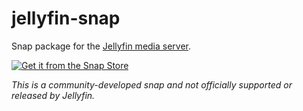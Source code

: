 # jellyfin-snap

Snap package for the [Jellyfin media server](https://jellyfin.org/).

[![Get it from the Snap Store](https://snapcraft.io/static/images/badges/en/snap-store-black.svg)](https://snapcraft.io/itrue-jellyfin)

*This is a community-developed snap and not officially supported or released by Jellyfin.*
